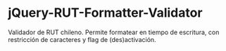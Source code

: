 jQuery-RUT-Formatter-Validator
==============================

Validador de RUT chileno. Permite formatear en tiempo de escritura, con restricción de caracteres y flag de (des)activación.

